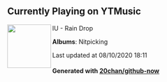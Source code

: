 ## Currently Playing on YTMusic

[<img align="left" width="100" src="https://lh3.googleusercontent.com/KJvC-_Xq_DH_8o1h5E-MRuBY5f2y5aOWG2Em2cyulONAg2rnetVoKQm0ErPhK4yg-W0HkXZjXZlq_O-H">](https://music.youtube.com/channel/UCTUR0sVEkD8T5MlSHqgaI_Q)

IU - Rain Drop

**Albums**: Nitpicking

Last updated at 08/10/2020 18:11

#### Generated with [20chan/github-now](https://github.com/20chan/github-now)


<!--
**20chan/20chan** is a ✨ _special_ ✨ repository because its `README.md` (this file) appears on your GitHub profile.

Here are some ideas to get you started:

- 🔭 I’m currently working on ...
- 🌱 I’m currently learning ...
- 👯 I’m looking to collaborate on ...
- 🤔 I’m looking for help with ...
- 💬 Ask me about ...
- 📫 How to reach me: ...
- 😄 Pronouns: ...
- ⚡ Fun fact: ...
-->
